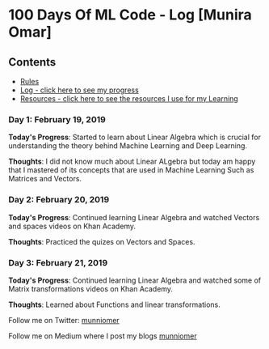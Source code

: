 # 100 Days Of ML Code - Log [Munira Omar]

## Contents

* [Rules](rules.md)
* [Log - click here to see my progress](log.md)
* [Resources - click here to see the resources I use for my Learning](resources.md)

### Day 1: February 19, 2019

**Today's Progress**: Started to learn about Linear Algebra which is crucial for understanding the theory behind Machine Learning and Deep Learning.

**Thoughts**: I did not know much about Linear ALgebra but today am happy that I mastered of its concepts that are used in Machine Learning Such as Matrices and Vectors.

### Day 2: February 20, 2019

**Today's Progress**: Continued learning Linear Algebra and watched Vectors and spaces videos on Khan Academy.


**Thoughts**: Practiced the quizes on Vectors and Spaces.

### Day 3: February 21, 2019

**Today's Progress**: Continued learning Linear Algebra and watched some of Matrix transformations videos on Khan Academy.


**Thoughts**: Learned about Functions and linear transformations.

Follow me on Twitter: [munniomer](https://twitter.com/munniomer)

Follow me on Medium where I post my blogs [munniomer](https://medium.com/@munniomer)
